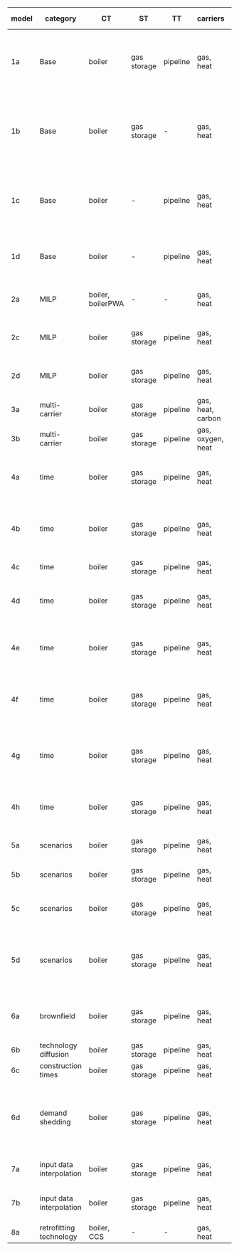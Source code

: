 | **model** | **category**             | **CT**            | **ST**      | **TT**   | **carriers**      | **nodes** | **intra-year** | **inter-year**        | **responsible** | **comment**                                                           |
|-----------|--------------------------|-------------------|-------------|----------|-------------------|-----------|----------------|-----------------------|----------------|-----------------------------------------------------------------------|
| 1a        | Base                     | boiler            | gas storage | pipeline | gas, heat         | 2         | 2 TS           | 1 year                | AG             | basic functionality of conversion, storage, transport  technology     |
| 1b        | Base                     | boiler            | gas storage | -        | gas, heat         | 2         | 2 TS           | 1 year                | LK, AG         | energy system without transport technology, energy to power ratio 1h  |
| 1c        | Base                     | boiler            | -           | pipeline | gas, heat         | 2         | 1 TS           | 1 year                | LK, AG         | energy system without storage technologies, no transport loss         |
| 1d        | Base                     | boiler            | -           | pipeline | gas, heat         | 2         | 1 TS           | 1 year                | AG             | transport technology with exponential loss                            |
| 2a        | MILP                     | boiler, boilerPWA | -           | -        | gas, heat         | 2         | 1 TS           | 1 year                | AG             | conver techs with and without PWA capex                               |
| 2c        | MILP                     | boiler            | gas storage | pipeline | gas, heat         | 2         | 3 TS           | 1 year                | JM             | min load for all technology types                                     |
| 2d        | MILP                     | boiler            | gas storage | pipeline | gas, heat         | 2         | 2 TS           | 1 year                | JM             | min capacity for all technoloty types                                 |
| 3a        | multi-carrier            | boiler            | gas storage | pipeline | gas, heat, carbon | 2         | 1 TS           | 1 year                | AG             | 2 output carriers                                                     |
| 3b        | multi-carrier            | boiler            | gas storage | pipeline | gas, oxygen, heat | 2         | 1 TS           | 1 year                | AG             | 2 input carriers                                                      |
| 4a        | time                     | boiler            | gas storage | pipeline | gas, heat         | 2         | full TS        | 1 year                | JM             | Capacity, Opex yearly depend on maximum demand                        |
| 4b        | time                     | boiler            | gas storage | pipeline | gas, heat         | 2         | full TS, agg.  | 1 year                | JM             | No values tested. TSA yields different values each run.               |
| 4c        | time                     | boiler            | gas storage | pipeline | gas, heat         | 2         | 1 TS           | 3 years, PF           | JM             |                                                                       |
| 4d        | time                     | boiler            | gas storage | pipeline | gas, heat         | 2         | 1 TS           | 3 years, 1 year MF    | JM             | Only Results object is tested: Capacity & Addition                    |
| 4e        | time                     | boiler            | gas storage | pipeline | gas, heat         | 2         | 1 TS           | 3 years, 2 year MF    | JM             | Only Results object is tested: Capacity & Addition                    |
| 4f        | time                     | boiler            | gas storage | pipeline | gas, heat         | 2         | full TS, agg   | 3 years, PF           | JM             | No values tested. TSA yields different values each run.               |
| 4g        | time                     | boiler            | gas storage | pipeline | gas, heat         | 2         | full TS, agg   | 3 years, 2 year MF    | JM             | No values tested. TSA yields different values each run.               |
| 4h        | time                     | boiler            | gas storage | pipeline | gas, heat         | 2         | 1 TS           | 3 years, PF, biannual | JB             | Test interval between years and related results.                      |
| 5a        | scenarios                | boiler            | gas storage | pipeline | gas, heat         | 2         | 1 TS           | 1 year                | AG             | test general scenario behavior                                        |
| 5b        | scenarios                | boiler            | gas storage | pipeline | gas, heat         | 2         | 1 TS           | 1 year                | AG             | test scenario set expansion                                           |
| 5c        | scenarios                | boiler            | gas storage | pipeline | gas, heat         | 2         | 1 TS           | 1 year                | AG             | test scenarios for system and analysis                                |
| 5d        | scenarios                | boiler            | gas storage | pipeline | gas, heat         | 2         | 1 TS           | 1 year                | AG             | test list expansion: scenario names, value changes, carrier exclusion |
| 6a        | brownfield               | boiler            | gas storage | pipeline | gas, heat         | 2         | 1 TS           | 1 year                | JM             | Test capacity addition and capacities existing, also for energy       |
| 6b        | technology diffusion     | boiler            | gas storage | pipeline | gas, heat         | 2         | 1 TS           | 3 years, PF           | JM             |                                                                       |
| 6c        | construction times       | boiler            | gas storage | pipeline | gas, heat         | 2         | 1 TS           | 2 years, PF           | AG             |                                                                       |
| 6d        | demand shedding          | boiler            | gas storage | pipeline | gas, heat         | 2         | 1 TS           | 1 year                | JB             | Test cost shed demand, shed demand, capacities (no transport loss)    |
| 7a        | input data interpolation | boiler            | gas storage | pipeline | gas, heat         | 2         | 1 TS           | 3 years, PF           | LK             | interpolation of yearly input data                                    |
| 7b        | input data interpolation | boiler            | gas storage | pipeline | gas, heat         | 2         | 1 TS           | 3 years, PF           | LK             | skip interpolation of yearly input data                               |
| 8a        | retrofitting technology  | boiler, CCS       | -           | -        | gas, heat         | 2         | 1 TS           | 1 year                | AG             |                                                                       |

